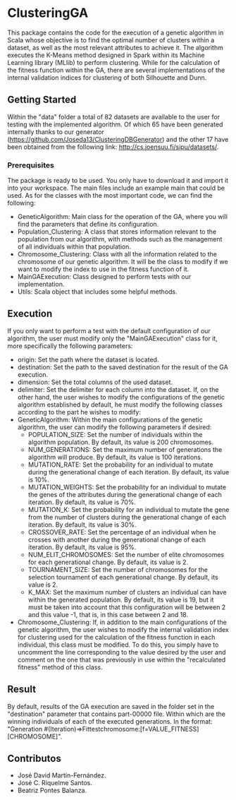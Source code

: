 # ClusteringGA
This package contains the code for the execution of a genetic algorithm in Scala whose objective is to find the optimal number of clusters within a dataset, as well as the most relevant attributes to achieve it. The algorithm executes the K-Means method designed in Spark within its Machine Learning library (MLlib) to perform clustering. While for the calculation of the fitness function within the GA, there are several implementations of the internal validation indices for clustering of both Silhouette and Dunn.
## Getting Started
Within the "data" folder a total of 82 datasets are available to the user for testing with the implemented algorithm. Of which 65 have been generated internally thanks to our generator (https://github.com/Joseda13/ClusteringDBGenerator) and the other 17 have been obtained from the following link: http://cs.joensuu.fi/sipu/datasets/.
### Prerequisites
The package is ready to be used. You only have to download it and import it into your workspace. The main files include an example main that could be used.
As for the classes with the most important code, we can find the following:
* GeneticAlgorithm: Main class for the operation of the GA, where you will find the parameters that define its configuration.
* Population_Clustering: A class that stores information relevant to the population from our algorithm, with methods such as the management of all individuals within that population.
* Chromosome_Clustering: Class with all the information related to the chromosome of our genetic algorithm. It will be the class to modify if we want to modify the index to use in the fitness function of it.
* MainGAExecution: Class designed to perform tests with our implementation.
* Utils: Scala object that includes some helpful methods.
## Execution
If you only want to perform a test with the default configuration of our algorithm, the user must modify only the "MainGAExecution" class for it, more specifically the following parameters:
* origin: Set the path where the dataset is located.
* destination: Set the path to the saved destination for the result of the GA execution.
* dimension: Set the total columns of the used dataset.
* delimiter: Set the delimiter for each column into the dataset.
If, on the other hand, the user wishes to modify the configurations of the genetic algorithm established by default, he must modify the following classes according to the part he wishes to modify:
* GeneticAlgorithm: Within the main configurations of the genetic algorithm, the user can modify the following parameters if desired:
  * POPULATION_SIZE: Set the number of individuals within the algorithm population. By default, its value is 200 chromosomes.
  * NUM_GENERATIONS: Set the maximum number of generations the algorithm will produce. By default, its value is 100 iterations.
  * MUTATION_RATE: Set the probability for an individual to mutate during the generational change of each iteration. By default, its value is 10%. 
  * MUTATION_WEIGHTS: Set the probability for an individual to mutate the genes of the attributes during the generational change of each iteration. By default, its value is 70%.
  * MUTATION_K: Set the probability for an individual to mutate the gene from the number of clusters during the generational change of each iteration. By default, its value is 30%.
  * CROSSOVER_RATE: Set the percentage of an individual when he crosses with another during the generational change of each iteration. By default, its value is 95%.
  * NUM_ELIT_CHROMOSOMES: Set the number of elite chromosomes for each generational change. By default, its value is 2.
  * TOURNAMENT_SIZE: Set the number of chromosomes for the selection tournament of each generational change. By default, its value is 2.
  * K_MAX: Set the maximum number of clusters an individual can have within the generated population. By default, its value is 19, but it must be taken into account that this configuration will be between 2 and this value -1, that is, in this case between 2 and 18.
* Chromosome_Clustering: If, in addition to the main configurations of the genetic algorithm, the user wishes to modify the internal validation index for clustering used for the calculation of the fitness function in each individual, this class must be modified. To do this, you simply have to uncomment the line corresponding to the value desired by the user and comment on the one that was previously in use within the "recalculated fitness" method of this class.
## Result
By default, results of the GA execution are saved in the folder set in the "destination" parameter that contains part-00000 file. Within which are the winning individuals of each of the executed generations. In the format: "Generation #(Iteration)=>Fittestchromosome:[f=VALUE_FITNESS][CHROMOSOME]".
## Contributos
* José David Martín-Fernández.
* José C. Riquelme Santos.
* Beatriz Pontes Balanza.
